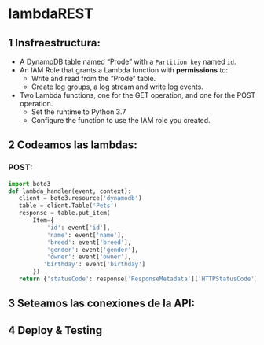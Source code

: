 # lambdaREST

## 1 Insfraestructura:

- A DynamoDB table named “Prode” with a `Partition key` named `id`.
- An IAM Role that grants a Lambda function with **permissions** to:
  - Write and read from the “Prode” table.
  - Create log groups, a log stream and write log events.
- Two Lambda functions, one for the GET operation, and one for the POST operation.
  - Set the runtime to Python 3.7
  - Configure the function to use the IAM role you created.
  
## 2 Codeamos las lambdas:

### POST:

```python
import boto3
def lambda_handler(event, context):
   client = boto3.resource('dynamodb')
   table = client.Table('Pets')
   response = table.put_item(
       Item={
           'id': event['id'],
           'name': event['name'],
           'breed': event['breed'],
           'gender': event['gender'],
           'owner': event['owner'],
          'birthday': event['birthday']
       })
   return {'statusCode': response['ResponseMetadata']['HTTPStatusCode'], 'body': 'Record ' + event['id'] + ' added'}
```

## 3 Seteamos las conexiones de la API:

## 4 Deploy & Testing

  
